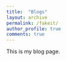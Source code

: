 ```yaml
---
title:  "Blogs"
layout: archive
permalink: /fakeit/
author_profile: true
comments: true
---
```


This is my blog page.